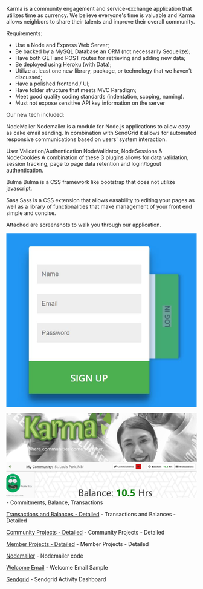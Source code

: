 Karma is a community engagement and service-exchange application that utilizes time as currency.  We believe everyone's time is valuable and Karma allows neighbors to share their talents and improve their overall community.

Requirements:

- Use a Node and Express Web Server;
- Be backed by a MySQL Database an ORM (not necessarily Sequelize);
- Have both GET and POST routes for retrieving and adding new data;
- Be deployed using Heroku (with Data);
- Utilize at least one new library, package, or technology that we haven’t discussed;
- Have a polished frontend / UI;
- Have folder structure that meets MVC Paradigm;
- Meet good quality coding standards (indentation, scoping, naming).
- Must not expose sensitive API key information on the server


Our new tech included:

NodeMailer
Nodemailer is a module for Node.js applications to allow easy as cake email sending. In combination with SendGrid it allows for automated responsive communications based on users' system interaction.

User Validation/Authentication
NodeValidator, NodeSessions & NodeCookies
A combination of these 3 plugins allows for data validation, session tracking, page to page data retention and login/logout authentication.

Bulma
Bulma is a CSS framework like bootstrap that does not utilize javascript.

Sass
Sass is a CSS extension that allows easability to editing your pages as well as a library of functionalities that make management of your front end simple and concise.

Attached are screenshots to walk you through our application.

![Login screen](https://github.com/HRFoxhill/Project2/blob/master/Screenshot1.JPG)

![Commitments, Balance, Transactions](https://github.com/HRFoxhill/Project2/blob/master/screenshot2.JPG) - Commitments, Balance, Transactions

[Transactions and Balances - Detailed](https://github.com/HRFoxhill/Project2/blob/master/screenshot3.JPG) - Transactions and Balances - Detailed

[Community Projects - Detailed](https://github.com/HRFoxhill/Project2/blob/master/screenshot4.JPG) - Community Projects - Detailed

[Member Projects - Detailed](https://github.com/HRFoxhill/Project2/blob/master/screenshot5.JPG) - Member Projects - Detailed

[Nodemailer](https://github.com/HRFoxhill/Project2/blob/master/screenshot6.JPG) - Nodemailer code

[Welcome Email](https://github.com/HRFoxhill/Project2/blob/master/screenshot7.JPG) - Welcome Email Sample

[Sendgrid](https://github.com/HRFoxhill/Project2/blob/master/screenshot8.JPG) - Sendgrid Activity Dashboard

